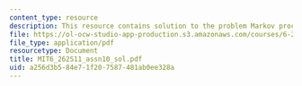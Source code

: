```yaml
---
content_type: resource
description: This resource contains solution to the problem Markov process.
file: https://ol-ocw-studio-app-production.s3.amazonaws.com/courses/6-262-discrete-stochastic-processes-spring-2011/a256d3b584e71f207587481ab0ee328a_MIT6_262S11_assn10_sol.pdf
file_type: application/pdf
resourcetype: Document
title: MIT6_262S11_assn10_sol.pdf
uid: a256d3b5-84e7-1f20-7587-481ab0ee328a
---
```

